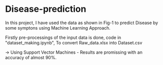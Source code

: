 # Disease-prediction
In this project, I have used the data as shown in Fig-1 to predict Disease by some symptons using Machine Learning Approach.


Firstly pre-processings of the input data is done, code in "dataset_making.ipynb", To convert Raw_data.xlsx into Dataset.csv 

-> Using Support Vector Machines - Results are promissing with an accuracy of almost 90%.
